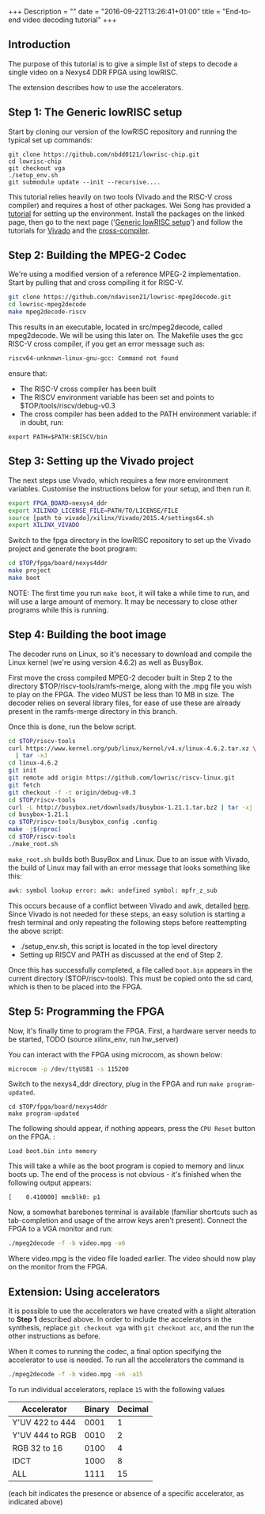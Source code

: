 +++
Description = ""
date = "2016-09-22T13:26:41+01:00"
title = "End-to-end video decoding tutorial"
+++


## Introduction
The purpose of this tutorial is to give a simple list of steps to decode a single video on a Nexys4 DDR FPGA using lowRISC.

The extension describes how to use the accelerators.

## Step 1: The Generic lowRISC setup

Start by cloning our version of the lowRISC repository and running the typical set up commands:

```
git clone https://github.com/nbdd0121/lowrisc-chip.git
cd lowrisc-chip
git checkout vga
./setup_env.sh
git submodule update --init --recursive....
```

This tutorial relies heavily on two tools (Vivado and the RISC-V cross compiler) and requires a host of other packages. Wei Song has provided a [tutorial](http://www.lowrisc.org/docs/debug-v0.3/environment/) for setting up the environment. Install the packages on the linked page, then go to the next page ('[Generic lowRISC setup](http://www.lowrisc.org/docs/debug-v0.3/lowriscsetup/)') and follow the tutorials for [Vivado](http://www.lowrisc.org/docs/untether-v0.2/xilinx/) and the [cross-compiler](http://www.lowrisc.org/docs/untether-v0.2/riscv_compile/).

## Step 2: Building the MPEG-2 Codec
We're using a modified version of a reference MPEG-2 implementation. Start by pulling that and cross compiling it for RISC-V.

```bash
git clone https://github.com/ndavison21/lowrisc-mpeg2decode.git
cd lowrisc-mpeg2decode
make mpeg2decode-riscv
```

This results in an executable, located in src/mpeg2decode, called mpeg2decode. We will be using this later on.
The Makefile uses the gcc RISC-V cross compiler, if you get an error message such as:

```bash
riscv64-unknown-linux-gnu-gcc: Command not found
```

ensure that:

* The RISC-V cross compiler has been built
* The RISCV environment variable has been set and points to $TOP/tools/riscv/debug-v0.3
* The cross compiler has been added to the PATH environment variable: if in doubt, run:
```
export PATH=$PATH:$RISCV/bin
```

## Step 3: Setting up the Vivado project

The next steps use Vivado, which requires a few more environment variables. Customise the instructions below for your setup, and then run it.

```bash
export FPGA_BOARD=nexys4_ddr
export XILINXD_LICENSE_FILE=PATH/TO/LICENSE/FILE
source [path to vivado]/xilinx/Vivado/2015.4/settings64.sh
export XILINX_VIVADO
```

Switch to the fpga directory in the lowRISC repository to set up the Vivado project and generate the boot program:

```bash
cd $TOP/fpga/board/nexys4ddr
make project
make boot
```
NOTE: The first time you run `make boot`, it will take a while time to run, and will use a large amount of memory. It may be necessary to close other programs while this is running.

## Step 4: Building the boot image

The decoder runs on Linux, so it's necessary to download and compile the Linux kernel (we're using version 4.6.2) as well as BusyBox.

First move the cross compiled MPEG-2 decoder built in Step 2 to the directory $TOP/riscv-tools/ramfs-merge, along with the .mpg file you wish to play on the FPGA. The video MUST be less than 10 MB in size.
The decoder relies on several library files, for ease of use these are already present in the ramfs-merge directory in this branch.

Once this is done, run the below script.

```bash
cd $TOP/riscv-tools
curl https://www.kernel.org/pub/linux/kernel/v4.x/linux-4.6.2.tar.xz \
  | tar -xJ
cd linux-4.6.2
git init
git remote add origin https://github.com/lowrisc/riscv-linux.git
git fetch
git checkout -f -t origin/debug-v0.3
cd $TOP/riscv-tools
curl -L http://busybox.net/downloads/busybox-1.21.1.tar.bz2 | tar -xj
cd busybox-1.21.1
cp $TOP/riscv-tools/busybox_config .config
make -j$(nproc)
cd $TOP/riscv-tools
./make_root.sh
```

`make_root.sh` builds both BusyBox and Linux. Due to an issue with Vivado, the build of Linux may fail with an error message that looks something like this:

```bash
awk: symbol lookup error: awk: undefined symbol: mpfr_z_sub
```

This occurs because of a conflict between Vivado and awk, detailed [here](http://www.xilinx.com/support/answers/66998.html). Since Vivado is not needed for these steps, an easy solution is starting a fresh terminal and only repeating the following steps before reattempting the above script:
* ./setup_env.sh, this script is located in the top level directory
* Setting up RISCV and PATH as discussed at the end of Step 2.

Once this has successfully completed, a file called `boot.bin` appears in the current directory ($TOP/riscv-tools). This must be copied onto the sd card, which is then to be placed into the FPGA.

## Step 5: Programming the FPGA

Now, it's finally time to program the FPGA. First, a hardware server needs to be started, TODO (source xilinx\_env, run hw\_server)

You can interact with the FPGA using microcom, as shown below:
```bash
microcom -p /dev/ttyUSB1 -s 115200
```

Switch to the nexys4_ddr directory, plug in the FPGA and run `make program-updated`.
```
cd $TOP/fpga/board/nexys4ddr
make program-updated
```

The following should appear, if nothing appears, press the `CPU Reset` button on the FPGA. :
```
Load boot.bin into memory
```

This will take a while as the boot program is copied to memory and linux boots up. The end of the process is not obvious - it's finished when the following output appears:

```
[    0.410000] mmcblk0: p1
```

Now, a somewhat barebones terminal is available (familiar shortcuts such as tab-completion and usage of the arrow keys aren't present). Connect the FPGA to a VGA monitor and run:

```bash
./mpeg2decode -f -b video.mpg -o6
```

Where video.mpg is the video file loaded earlier. The video should now play on the monitor from the FPGA.


## Extension: Using accelerators

It is possible to use the accelerators we have created with a slight 
alteration to **Step 1** described above. In order to include the accelerators 
in the synthesis, replace `git checkout vga` with `git checkout acc`, and the 
run the other instructions as before.

When it comes to running the codec, a final option specifying the accelerator to use is needed. To run all the accelerators the command is 
```bash 
./mpeg2decode -f -b video.mpg -o6 -a15
```
To run individual accelerators, replace `15` with the following values

| Accelerator     | Binary | Decimal |
|-----------------|--------|----------|
| Y'UV 422 to 444 | 0001   | 1        |
| Y'UV 444 to RGB | 0010   | 2        |
| RGB 32 to 16    | 0100   | 4        |
| IDCT            | 1000   | 8        |
| ALL             | 1111   | 15       |

(each bit indicates the presence or absence of a specific accelerator, as indicated above)
